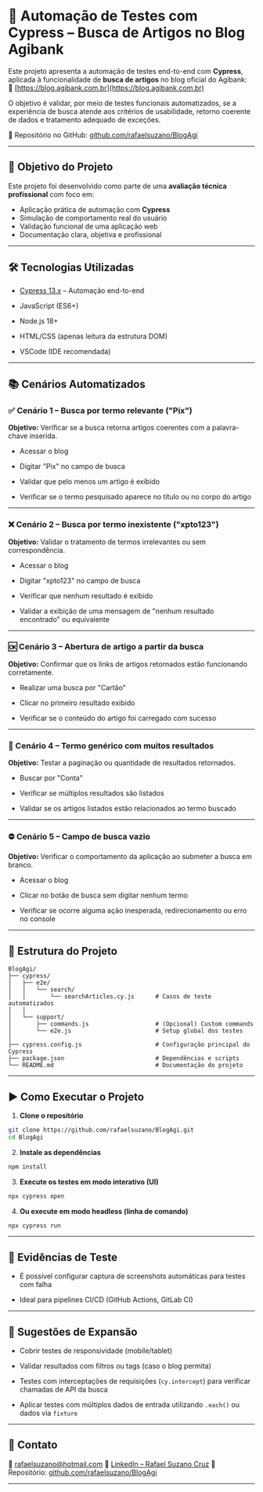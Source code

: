 
# 🧪 Automação de Testes com Cypress – Busca de Artigos no Blog Agibank

Este projeto apresenta a automação de testes end-to-end com **Cypress**, aplicada à funcionalidade de **busca de artigos** no blog oficial do Agibank:  
🔗 [https://blog.agibank.com.br](https://blog.agibank.com.br)

O objetivo é validar, por meio de testes funcionais automatizados, se a experiência de busca atende aos critérios de usabilidade, retorno coerente de dados e tratamento adequado de exceções.  

📁 Repositório no GitHub: [github.com/rafaelsuzano/BlogAgi](https://github.com/rafaelsuzano/BlogAgi.git)

---

## 🎯 Objetivo do Projeto

Este projeto foi desenvolvido como parte de uma **avaliação técnica profissional** com foco em:

- Aplicação prática de automação com **Cypress**
- Simulação de comportamento real do usuário
- Validação funcional de uma aplicação web
- Documentação clara, objetiva e profissional

---

## 🛠️ Tecnologias Utilizadas

- [Cypress 13.x](https://docs.cypress.io) – Automação end-to-end

- JavaScript (ES6+)

- Node.js 18+

- HTML/CSS (apenas leitura da estrutura DOM)

- VSCode (IDE recomendada)

---

## 📚 Cenários Automatizados

### ✅ Cenário 1 – Busca por termo relevante ("Pix")

**Objetivo:** Verificar se a busca retorna artigos coerentes com a palavra-chave inserida.

- Acessar o blog

- Digitar "Pix" no campo de busca

- Validar que pelo menos um artigo é exibido

- Verificar se o termo pesquisado aparece no título ou no corpo do artigo

---

### ❌ Cenário 2 – Busca por termo inexistente ("xpto123")

**Objetivo:** Validar o tratamento de termos irrelevantes ou sem correspondência.

- Acessar o blog

- Digitar "xpto123" no campo de busca

- Verificar que nenhum resultado é exibido

- Validar a exibição de uma mensagem de "nenhum resultado encontrado" ou equivalente

---

### 🆗 Cenário 3 – Abertura de artigo a partir da busca

**Objetivo:** Confirmar que os links de artigos retornados estão funcionando corretamente.

- Realizar uma busca por "Cartão"

- Clicar no primeiro resultado exibido

- Verificar se o conteúdo do artigo foi carregado com sucesso

---

### 📌 Cenário 4 – Termo genérico com muitos resultados

**Objetivo:** Testar a paginação ou quantidade de resultados retornados.

- Buscar por "Conta"

- Verificar se múltiplos resultados são listados

- Validar se os artigos listados estão relacionados ao termo buscado

---

### ⛔ Cenário 5 – Campo de busca vazio

**Objetivo:** Verificar o comportamento da aplicação ao submeter a busca em branco.

- Acessar o blog

- Clicar no botão de busca sem digitar nenhum termo

- Verificar se ocorre alguma ação inesperada, redirecionamento ou erro no console

---

## 📁 Estrutura do Projeto

```plaintext
BlogAgi/
├── cypress/
│   ├── e2e/
│   │   └── search/
│   │       └── searchArticles.cy.js      # Casos de teste automatizados
│   │
│   └── support/
│       ├── commands.js                   # (Opcional) Custom commands
│       └── e2e.js                        # Setup global dos testes
│
├── cypress.config.js                     # Configuração principal do Cypress
├── package.json                          # Dependências e scripts
└── README.md                             # Documentação do projeto
````

---

## ▶️ Como Executar o Projeto

1. **Clone o repositório**

```bash
git clone https://github.com/rafaelsuzano/BlogAgi.git
cd BlogAgi
```

2. **Instale as dependências**

```bash
npm install
```

3. **Execute os testes em modo interativo (UI)**

```bash
npx cypress open
```

4. **Ou execute em modo headless (linha de comando)**

```bash
npx cypress run
```

---

## 📸 Evidências de Teste

* É possível configurar captura de screenshots automáticas para testes com falha

* Ideal para pipelines CI/CD (GitHub Actions, GitLab CI)

---

## 📌 Sugestões de Expansão

* Cobrir testes de responsividade (mobile/tablet)

* Validar resultados com filtros ou tags (caso o blog permita)

* Testes com interceptações de requisições (`cy.intercept`) para verificar chamadas de API da busca

* Aplicar testes com múltiplos dados de entrada utilizando `.each()` ou dados via `fixture`

---

## 🤝 Contato

📧 [rafaelsuzano@hotmail.com](mailto:rafaelsuzano@hotmail.com)
💼 [LinkedIn – Rafael Suzano Cruz](https://www.linkedin.com/in/rafaelsuzano/)
🔗 Repositório: [github.com/rafaelsuzano/BlogAgi](https://github.com/rafaelsuzano/BlogAgi.git)

---

